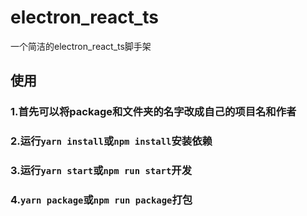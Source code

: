 # electron_react_ts
一个简洁的electron_react_ts脚手架
## 使用
### 1.首先可以将package和文件夹的名字改成自己的项目名和作者
### 2.运行`yarn install`或`npm install`安装依赖
### 3.运行`yarn start`或`npm run start`开发
### 4.`yarn package`或`npm run package`打包
